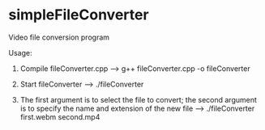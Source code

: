 # simpleFileConverter
Video file conversion program


Usage:

1. Compile fileConverter.cpp --> g++ fileConverter.cpp -o fileConverter

2. Start fileConverter --> ./fileConverter

3. The first argument is to select the file to convert; the second argument is to specify the name and extension of the new file --> ./fileConverter first.webm second.mp4